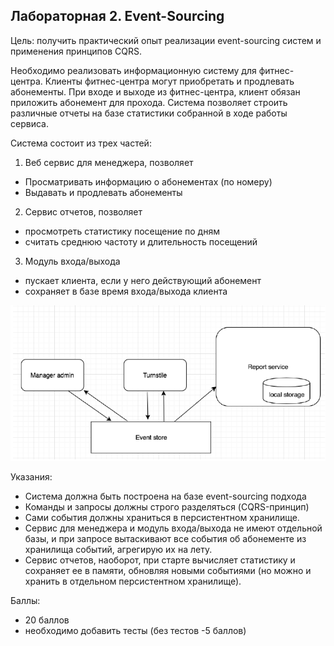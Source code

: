 ## Лабораторная 2. Event-Sourcing

Цель: получить практический опыт реализации event-sourcing систем и применения принципов
CQRS.

Необходимо реализовать информационную систему для фитнес-центра. 
Клиенты фитнес-центра могут приобретать и продлевать абонементы. 
При входе и выходе из фитнес-центра, клиент обязан приложить абонемент для прохода.
Система позволяет строить различные отчеты на базе статистики собранной в ходе работы сервиса.

Система состоит из трех частей:

1. Веб сервис для менеджера, позволяет
+ Просматривать информацию о абонементах (по номеру)
+ Выдавать и продлевать абонементы
2. Сервис отчетов, позволяет
+ просмотреть статистику посещение по дням
+ считать среднюю частоту и длительность посещений
3. Модуль входа/выхода
+ пускает клиента, если у него действующий абонемент
+ сохраняет в базе время входа/выхода клиента

![img.png](img.png)

Указания:
+ Система должна быть построена на базе event-sourcing подхода
+ Команды и запросы должны строго разделяться (CQRS-принцип)
+ Сами события должны храниться в персистентном хранилище.
+ Сервис для менеджера и модуль входа/выхода не имеют отдельной базы, и при
запросе вытаскивают все события об абонементе из хранилища событий, агрегирую их на лету.
+ Сервис отчетов, наоборот, при старте вычисляет статистику и сохраняет ее в памяти,
обновляя новыми событиями (но можно и хранить в отдельном персистентном хранилище).

Баллы:
+ 20 баллов
+ необходимо добавить тесты (без тестов -5 баллов)
